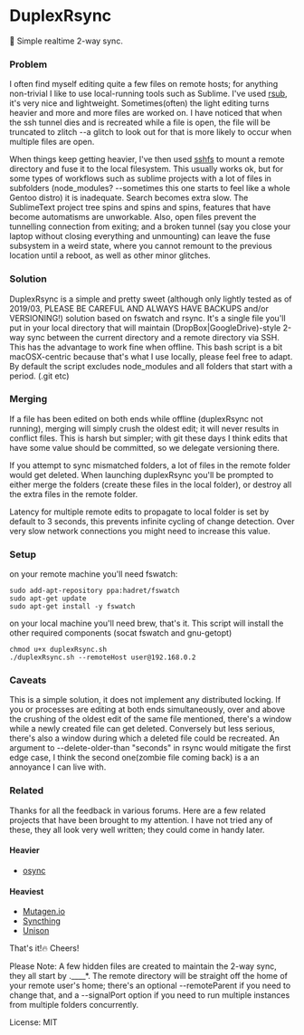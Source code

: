 # DuplexRsync

🌟 Simple realtime 2-way sync.

### Problem

I often find myself editing quite a few files on remote hosts; for anything non-trivial I like to use local-running tools such as Sublime. I've used [rsub](https://github.com/henrikpersson/rsub), it's very nice and lightweight. Sometimes(often) the light editing turns heavier and more and more files are worked on. I have noticed that when the ssh tunnel dies and is recreated while a file is open, the file will be truncated to zlitch --a glitch to look out for that is more likely to occur when multiple files are open.

When things keep getting heavier, I've then used [sshfs](https://github.com/osxfuse/osxfuse/wiki/SSHFS) to mount a remote directory and fuse it to the local filesystem. This usually works ok, but for some types of workflows such as sublime projects with a lot of files in subfolders (node_modules? --sometimes this one starts to feel like a whole Gentoo distro) it is inadequate. Search becomes extra slow. The SublimeText project tree spins and spins and spins, features that have become automatisms are unworkable. Also, open files prevent the tunnelling connection from exiting; and a broken tunnel (say you close your laptop without closing everything and unmounting) can leave the fuse subsystem in a weird state, where you cannot remount to the previous location until a reboot, as well as other minor glitches.

### Solution

DuplexRsync is a simple and pretty sweet (although only lightly tested as of 2019/03, PLEASE BE CAREFUL AND ALWAYS HAVE BACKUPS and/or VERSIONING!) solution based on fswatch and rsync. It's a single file you'll put in your local directory that will maintain (DropBox|GoogleDrive)-style 2-way sync between the current directory and a remote directory via SSH. This has the advantage to work fine when offline. This bash script is a bit macOSX-centric because that's what I use locally, please feel free to adapt. By default the script excludes node_modules and all folders that start with a period. (.git etc)

### Merging

If a file has been edited on both ends while offline (duplexRsync not running), merging will simply crush the oldest edit; it will never results in conflict files. This is harsh but simpler; with git these days I think edits that have some value should be committed, so we delegate versioning there.

If you attempt to sync mismatched folders, a lot of files in the remote folder would get deleted. When launching duplexRsync you'll be prompted to either merge the folders (create these files in the local folder), or destroy all the extra files in the remote folder.

Latency for multiple remote edits to propagate to local folder is set by default to 3 seconds, this prevents infinite cycling of change detection. Over very slow network connections you might need to increase this value.

###  Setup

on your remote machine you'll need fswatch:


    sudo add-apt-repository ppa:hadret/fswatch
    sudo apt-get update
    sudo apt-get install -y fswatch

on your local machine you'll need brew, that's it. This script will install the other required components (socat fswatch and gnu-getopt)

    chmod u+x duplexRsync.sh
    ./duplexRsync.sh --remoteHost user@192.168.0.2

### Caveats

This is a simple solution, it does not implement any distributed locking. If you or processes are editing at both ends simultaneously, over and above the crushing of the oldest edit of the same file mentioned, there's a window while a newly created file can get deleted. Conversely but less serious, there's also a window during which a deleted file could be recreated. An argument to --delete-older-than "seconds" in rsync would mitigate the first edge case, I think the second one(zombie file coming back) is a an annoyance I can live with.

### Related

Thanks for all the feedback in various forums. Here are a few related projects that have been brought to my attention. I have not tried any of these, they all look very well written; they could come in handy later.

#### Heavier

- [osync](https://github.com/deajan/osync)

#### Heaviest

- [Mutagen.io](https://mutagen.io/)
- [Syncthing](https://github.com/syncthing/syncthing)
- [Unison](https://github.com/bcpierce00/unison)




That's it!🔥 Cheers!

Please Note: A few hidden files are created to maintain the 2-way sync, they all start by .____*. The remote directory will be straight off the home of your remote user's home; there's an optional --remoteParent if you need to change that, and a --signalPort option if you need to run multiple instances from multiple folders concurrently.


License: MIT
